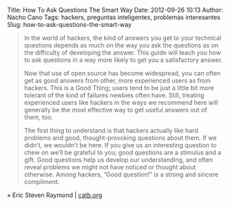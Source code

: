 Title: How To Ask Questions The Smart Way
Date: 2012-09-26 10:13
Author: Nacho Cano
Tags: hackers, preguntas inteligentes, problemas interesantes
Slug: how-to-ask-questions-the-smart-way

> In the world of hackers, the kind of answers you get to your technical
> questions depends as much on the way you ask the questions as on the
> difficulty of developing the answer. This guide will teach you how to ask
> questions in a way more likely to get you a satisfactory answer.
>
> Now that use of open source has become widespread, you can often get as good
> answers from other, more experienced users as from hackers.  This is a Good
> Thing; users tend to be just a little bit more tolerant of the kind of
> failures newbies often have. Still, treating experienced users like hackers
> in the ways we recommend here will generally be the most effective way to get
> useful answers out of them, too.
>
> The first thing to understand is that hackers actually like hard problems and
> good, thought-provoking questions about them. If we didn’t, we wouldn’t be
> here. If you give us an interesting question to chew on we’ll be grateful to
> you; good questions are a stimulus and a gift. Good questions help us develop
> our understanding, and often reveal problems we might not have noticed or
> thought about otherwise.  Among hackers, ”Good question!” is a strong and
> sincere compliment.

» Eric Steven Raymond | [catb.org][]

  [catb.org]: http://catb.org/esr/faqs/smart-questions.html
    "How To Ask Questions The Smart Way"
